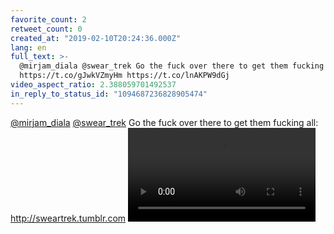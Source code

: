 ```yaml
---
favorite_count: 2
retweet_count: 0
created_at: "2019-02-10T20:24:36.000Z"
lang: en
full_text: >-
  @mirjam_diala @swear_trek Go the fuck over there to get them fucking all:
  https://t.co/gJwkVZmyHm https://t.co/lnAKPW9dGj
video_aspect_ratio: 2.388059701492537
in_reply_to_status_id: "1094687236828905474"
---
```


[@mirjam_diala](https://twitter.com/mirjam_diala)
[@swear_trek](https://twitter.com/swear_trek) Go the fuck over there to get them
fucking all: <http://sweartrek.tumblr.com>
![Embedded Video](https://twitter-media-coderbyheart.s3.eu-north-1.amazonaws.com/1094693639358476288-DzEiDFpWwAA4EiI.mp4)
